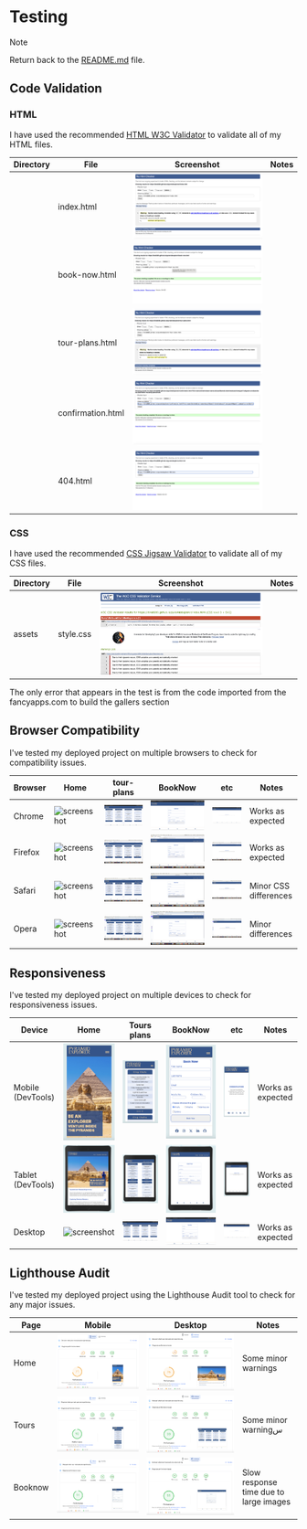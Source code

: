 # Testing

> [!NOTE]  
> Return back to the [README.md](README.md) file.


## Code Validation

### HTML

I have used the recommended [HTML W3C Validator](https://validator.w3.org) to validate all of my HTML files.

| Directory | File | Screenshot | Notes |
| --- | --- | --- | --- |
|  | index.html | ![screenshot](documentation/validation/path-to-screenshot.png) | |
|  | book-now.html | ![screenshot](documentation/validation/path-to-screenshot-b.png) | |
|  | tour-plans.html | ![screenshot](documentation/validation/path-to-screenshot-t.png) | |
|  | confirmation.html | ![screenshot](documentation/validation/path-to-screenshot-c.png) | |
|  | 404.html | ![screenshot](documentation/validation/path-to-screenshot-4.png) | |

### CSS

I have used the recommended [CSS Jigsaw Validator](https://jigsaw.w3.org/css-validator) to validate all of my CSS files.

| Directory | File | Screenshot | Notes |
| --- | --- | --- | --- |
| assets | style.css | ![screenshot](documentation/validation/css-v-index.png) | |

The only error that appears in the test is from the code imported from the fancyapps.com to build the gallers section 

## Browser Compatibility

I've tested my deployed project on multiple browsers to check for compatibility issues.

| Browser | Home | tour-plans | BookNow | etc | Notes |
| --- | --- | --- | --- | --- | --- |
| Chrome | ![screenshot](documentation/validation/chrome.png) | ![screenshot](documentation/validation/chrome2.png) | ![screenshot](documentation/validation/chrome3.png) | ![screenshot](documentation/validation/chrome4.png) | Works as expected |
| Firefox | ![screenshot](documentation/validation/firefox.png) | ![screenshot](documentation/validation/firefox2.png) | ![screenshot](documentation/validation/firefox3.png) | ![screenshot](documentation/validation/firefox4.png) | Works as expected |
| Safari | ![screenshot](documentation/validation/safari.png) | ![screenshot](documentation/validation/safari2.png) | ![screenshot](documentation/validation/safari3.png) | ![screenshot](documentation/validation/safari4.png) | Minor CSS differences |
| Opera | ![screenshot](documentation/validation/opera.png) | ![screenshot](documentation/validation/opera2.png) | ![screenshot](documentation/validation/opera3.png) | ![screenshot](documentation/validation/opera4.png) | Minor differences |

## Responsiveness

I've tested my deployed project on multiple devices to check for responsiveness issues.

| Device | Home | Tours plans | BookNow | etc | Notes |
| --- | --- | --- | --- | --- | --- |
| Mobile (DevTools) | ![screenshot](documentation/validation/mob1.png) | ![screenshot](documentation/validation/mob2.png) | ![screenshot](documentation/validation/mob4.png) | ![screenshot](documentation/validation/mob5.png) | Works as expected |
| Tablet (DevTools) | ![screenshot](documentation/validation/tab-1.png) | ![screenshot](documentation/validation/tab-2.png) | ![screenshot](documentation/validation/tab-3.png) | ![screenshot](documentation/validation/tab-4.png) | Works as expected |
| Desktop | ![screenshot](documentation/validation/chrome.png) | ![screenshot](documentation/validation/chrome2.png) | ![screenshot](documentation/validation/chrome3.png) | ![screenshot](documentation/validation/chrome4.png) | Works as expected |

## Lighthouse Audit

I've tested my deployed project using the Lighthouse Audit tool to check for any major issues.

| Page | Mobile | Desktop | Notes |
| --- | --- | --- | --- |
| Home | ![screenshot](documentation/testing/home-M.png) | ![screenshot](documentation/testing/home-D.png) | Some minor warnings |
| Tours | ![screenshot](documentation/testing/tour-M.png) | ![screenshot](documentation/testing/tour-D.png) | Some minor warningس |
| Booknow | ![screenshot](documentation/testing/book-M.png) | ![screenshot](documentation/testing/book-D.png) | Slow response time due to large images |


